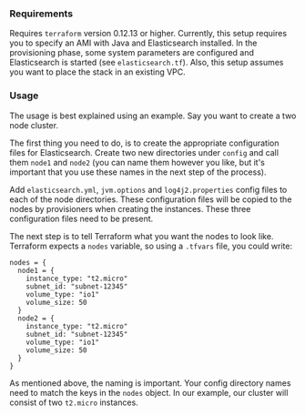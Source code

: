 ### Requirements
Requires `terraform` version 0.12.13 or higher. Currently, this setup requires
you to specify an AMI with Java and Elasticsearch installed. In the provisioning
phase, some system parameters are configured and Elasticsearch is started
(see `elasticsearch.tf`). Also, this setup assumes you want to place the stack
in an existing VPC.

### Usage
The usage is best explained using an example. Say you want to create a two node cluster.

The first thing you need to do, is to create the appropriate configuration files for
Elasticsearch. Create two new directories under `config` and call them `node1` and `node2`
(you can name them however you like, but it's important that you use these names in the
next step of the process).

Add `elasticsearch.yml`, `jvm.options` and `log4j2.properties` config files to each of
the node directories. These configuration files will be copied to the nodes by
provisioners when creating the instances. These three configuration files need to be
present.

The next step is to tell Terraform what you want the nodes to look like.
Terraform expects a `nodes` variable, so using a `.tfvars` file, you could write:
```hcl
nodes = {
  node1 = {
    instance_type: "t2.micro"
    subnet_id: "subnet-12345"
    volume_type: "io1"
    volume_size: 50
  }
  node2 = {
    instance_type: "t2.micro"
    subnet_id: "subnet-12345"
    volume_type: "io1"
    volume_size: 50
  }
}
```
As mentioned above, the naming is important. Your config directory names need to match
the keys in the `nodes` object. In our example, our cluster will consist of two
`t2.micro` instances.
